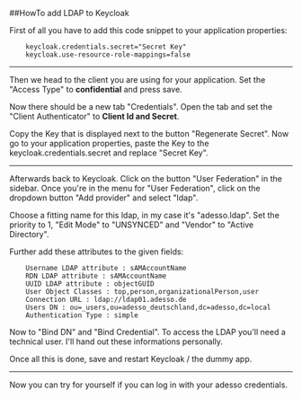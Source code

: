 ##HowTo add LDAP to Keycloak

First of all you have to add this code snippet to your application properties:
	
		keycloak.credentials.secret="Secret Key"
		keycloak.use-resource-role-mappings=false
		
---

Then we head to the client you are using for your application. Set the "Access Type" to __confidential__ and press save.

Now there should be a new tab "Credentials". Open the tab and set the "Client Authenticator" to __Client Id and Secret__.

Copy the Key that is displayed next to the button "Regenerate Secret". Now go to your application properties, paste the Key to the keycloak.credentials.secret and replace "Secret Key".

---

Afterwards back to Keycloak. Click on the button "User Federation" in the sidebar. Once you're in the menu for "User Federation", click on the dropdown button "Add provider" and select "ldap".

Choose a fitting name for this ldap, in my case it's "adesso.ldap". Set the priority to 1, "Edit Mode" to "UNSYNCED" and "Vendor" to "Active Directory".

Further add these attributes to the given fields:

		Username LDAP attribute : sAMAccountName
		RDN LDAP attribute : sAMAccountName
		UUID LDAP attribute : objectGUID
		User Object Classes : top,person,organizationalPerson,user
		Connection URL : ldap://ldap01.adesso.de
		Users DN : ou=_users,ou=adesso_deutschland,dc=adesso,dc=local
		Authentication Type : simple
		
Now to "Bind DN" and "Bind Credential". To access the LDAP you'll need a technical user. I'll hand out these informations personally.

Once all this is done, save and restart Keycloak / the dummy app.

---

Now you can try for yourself if you can log in with your adesso credentials.
